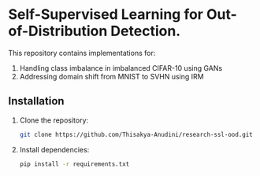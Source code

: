 # Self-Supervised Learning for Out-of-Distribution Detection.

This repository contains implementations for:
1. Handling class imbalance in imbalanced CIFAR-10 using GANs
2. Addressing domain shift from MNIST to SVHN using IRM

## Installation
1. Clone the repository:
   ```bash
   git clone https://github.com/Thisakya-Anudini/research-ssl-ood.git
   ```
2. Install dependencies:
   ```bash
   pip install -r requirements.txt
   ```
